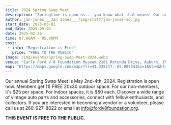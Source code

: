 ```yaml
---
title: 2024 Spring Swap Meet
description: "Springtime is upon us... you know what that means! Our annual Spring Swap Meet at the Early Ford V-8 Foundation Museum is approaching! "
author: jan-jones___Jan Jones___/img/staff/jan-jones-sq.jpg
start_date: 2025-05-02
end_date: 2025-05-04
date: 2025-02-26
time: 07.00AM - 05.00PM
cost: 
 - info: "Registration is Free"
   price: "FREE TO THE PUBLIC"
image: /img/events/Spring-Swap-Meet-2024.webp
venue: "Early Ford V-8 Foundation Museum 2181 Rotunda Drive, Auburn, IN 46706"
map: "https://maps.google.com/maps?ll=41.335217,-85.089543&z=16&t=m&hl=en&gl=US&mapclient=embed&cid=15278397035761174731"
---
```

Our annual Spring Swap Meet is May 2nd-4th, 2024. Registration is open now. Members get (1) FREE 20x30 outdoor space. For our non-members, it's $25 per space. For indoor spaces, it is $50 each. Discover a wide range of vintage auto parts and accessories, connect with fellow enthusiasts, and collectors. If you are interested in becoming a vendor or a volunteer, please call us at 260-927-8022 or email at info@fordv8foundation.org. 

**THIS EVENT IS FREE TO THE PUBLIC.**
